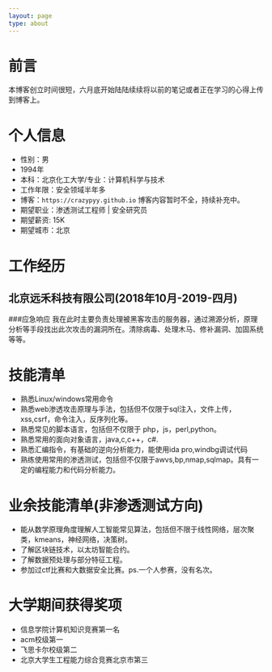 ```yaml
---
layout: page
type: about
---
```


# 前言
本博客创立时间很短，六月底开始陆陆续续将以前的笔记或者正在学习的心得上传到博客上。
# 个人信息
- 性别：男
- 1994年
- 本科：北京化工大学/专业：计算机科学与技术
- 工作年限：安全领域半年多
- 博客：```https://crazypyy.github.io```
  博客内容暂时不全，持续补充中。
- 期望职业：渗透测试工程师 | 安全研究员
- 期望薪资: 15K
- 期望城市：北京
# 工作经历
## 北京远禾科技有限公司(2018年10月-2019-四月)
###应急响应
我在此时主要负责处理被黑客攻击的服务器，通过溯源分析，原理分析等手段找出此次攻击的漏洞所在。清除病毒、处理木马、修补漏洞、加固系统等等。
# 技能清单
- 熟悉Linux/windows常用命令
- 熟悉web渗透攻击原理与手法，包括但不仅限于sql注入，文件上传，xss,csrf，命令注入，反序列化等。
- 熟悉常见的脚本语言，包括但不仅限于 php，js，perl,python。
- 熟悉常用的面向对象语言，java,c,c++，c#.
- 熟悉汇编指令，有基础的逆向分析能力，能使用ida pro,windbg调试代码
- 熟练使用常用的渗透测试，包括但不仅限于awvs,bp,nmap,sqlmap。具有一定的编程能力和代码分析能力。
# 业余技能清单(非渗透测试方向)
- 能从数学原理角度理解人工智能常见算法，包括但不限于线性网络，层次聚类，kmeans，神经网络，决策树。
- 了解区块链技术，以太坊智能合约。
- 了解数据预处理与部分特征工程。
- 参加过ctf比赛和大数据安全比赛。ps.一个人参赛，没有名次。
# 大学期间获得奖项
- 信息学院计算机知识竞赛第一名
- acm校级第一
- 飞思卡尔校级第二
- 北京大学生工程能力综合竞赛北京市第三
  